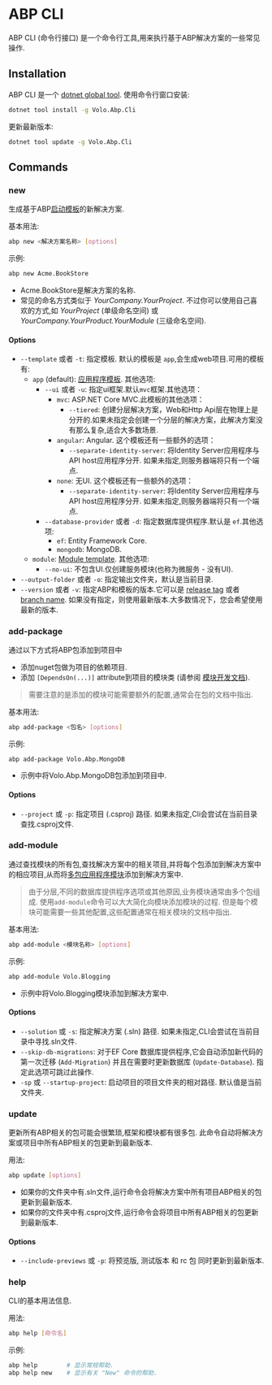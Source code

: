﻿# ABP CLI

ABP CLI (命令行接口) 是一个命令行工具,用来执行基于ABP解决方案的一些常见操作.

## Installation

ABP CLI 是一个 [dotnet global tool](https://docs.microsoft.com/en-us/dotnet/core/tools/global-tools). 使用命令行窗口安装:

````bash
dotnet tool install -g Volo.Abp.Cli
````

更新最新版本:

````bash
dotnet tool update -g Volo.Abp.Cli
````

## Commands

### new

生成基于ABP[启动模板](Startup-Templates/Index.md)的新解决方案.

基本用法:

````bash
abp new <解决方案名称> [options]
````

示例:

````bash
abp new Acme.BookStore
````

* Acme.BookStore是解决方案的名称.
* 常见的命名方式类似于 *YourCompany.YourProject*. 不过你可以使用自己喜欢的方式,如 *YourProject* (单级命名空间) 或 *YourCompany.YourProduct.YourModule* (三级命名空间).

#### Options

* `--template` 或者 `-t`: 指定模板. 默认的模板是 `app`,会生成web项目.可用的模板有:
  * `app` (default): [应用程序模板](Startup-Templates/Application.md). 其他选项:
    * `--ui` 或者 `-u`: 指定ui框架.默认`mvc`框架.其他选项：
      * `mvc`: ASP.NET Core MVC.此模板的其他选项：
        * `--tiered`: 创建分层解决方案，Web和Http Api层在物理上是分开的.如果未指定会创建一个分层的解决方案，此解决方案没有那么复杂,适合大多数场景.
      * `angular`: Angular. 这个模板还有一些额外的选项：
        * `--separate-identity-server`: 将Identity Server应用程序与API host应用程序分开. 如果未指定,则服务器端将只有一个端点.
      * `none`: 无UI. 这个模板还有一些额外的选项：
        * `--separate-identity-server`: 将Identity Server应用程序与API host应用程序分开. 如果未指定,则服务器端将只有一个端点.
    * `--database-provider` 或者 `-d`: 指定数据库提供程序.默认是 `ef`.其他选项:
      * `ef`: Entity Framework Core.
      * `mongodb`: MongoDB.
  * `module`: [Module template](Startup-Templates/Module.md). 其他选项:
    * `--no-ui`: 不包含UI.仅创建服务模块(也称为微服务 - 没有UI).
* `--output-folder` 或者 `-o`: 指定输出文件夹，默认是当前目录.
* `--version` 或者 `-v`: 指定ABP和模板的版本.它可以是 [release tag](https://github.com/abpframework/abp/releases) 或者 [branch name](https://github.com/abpframework/abp/branches). 如果没有指定，则使用最新版本.大多数情况下，您会希望使用最新的版本.

### add-package

通过以下方式将ABP包添加到项目中

* 添加nuget包做为项目的依赖项目.
* 添加 `[DependsOn(...)]` attribute到项目的模块类 (请参阅 [模块开发文档](Module-Development-Basics.md)).

> 需要注意的是添加的模块可能需要额外的配置,通常会在包的文档中指出.

基本用法:

````bash
abp add-package <包名> [options]
````

示例:

````
abp add-package Volo.Abp.MongoDB
````

* 示例中将Volo.Abp.MongoDB包添加到项目中.

#### Options

* `--project` 或 `-p`: 指定项目 (.csproj) 路径. 如果未指定,Cli会尝试在当前目录查找.csproj文件.

### add-module

通过查找模块的所有包,查找解决方案中的相关项目,并将每个包添加到解决方案中的相应项目,从而将[多包应用程序模块](Modules/Index)添加到解决方案中.

> 由于分层,不同的数据库提供程序选项或其他原因,业务模块通常由多个包组成. 使用`add-module`命令可以大大简化向模块添加模块的过程. 但是每个模块可能需要一些其他配置,这些配置通常在相关模块的文档中指出.

基本用法:

````bash
abp add-module <模块名称> [options]
````

示例:

```bash
abp add-module Volo.Blogging
```

* 示例中将Volo.Blogging模块添加到解决方案中.

#### Options

* `--solution` 或 `-s`: 指定解决方案 (.sln) 路径. 如果未指定,CLI会尝试在当前目录中寻找.sln文件.
* `--skip-db-migrations`: 对于EF Core 数据库提供程序,它会自动添加新代码的第一次迁移 (`Add-Migration`) 并且在需要时更新数据库 (`Update-Database`). 指定此选项可跳过此操作.
* `-sp` 或 `--startup-project`: 启动项目的项目文件夹的相对路径. 默认值是当前文件夹.

### update

更新所有ABP相关的包可能会很繁琐,框架和模块都有很多包. 此命令自动将解决方案或项目中所有ABP相关的包更新到最新版本.

用法:

````bash
abp update [options]
````

* 如果你的文件夹中有.sln文件,运行命令会将解决方案中所有项目ABP相关的包更新到最新版本.
* 如果你的文件夹中有.csproj文件,运行命令会将项目中所有ABP相关的包更新到最新版本.

#### Options

* `--include-previews` 或 `-p`: 将预览版, 测试版本 和 rc 包 同时更新到最新版本.

### help

CLI的基本用法信息.

用法:

````bash
abp help [命令名]
````

示例:

````bash
abp help        # 显示常规帮助.
abp help new    # 显示有关 "New" 命令的帮助.
````